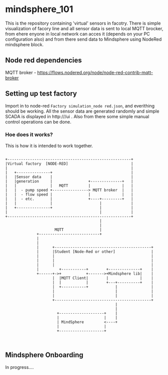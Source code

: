 # mindsphere_101

This is the repository containing 'virtual' sensors in facotry. There is simple visualization of facory line and all sensor data is sent to local MQTT brocker, from ehere enyone in local network can acces it (depends on your PC configuration also) and from there send data to Mindsphere using NodeRed mindsphere block.

## Node red dependencies

MQTT  broker - https://flows.nodered.org/node/node-red-contrib-mqtt-broker

## Setting up test factory

Import in to node-red `Factory simulation_node red.json`, and everithing should be working. All the sensor data are generated randomly and simple SCADA is displayed in http://<hostIP>/ui . Also from there some simple manual control operations can be done.

### Hoe does it works?

This is how it is intended to work together.

```

+-------------------------------------------------------+
|Virtual factory  [NODE-RED]                            |
|                                                       |
|   +---------------+                                   |
|   |Sensor data    |                                   |
|   |generation     |                +--------------+   |
|   |               |   MQTT         |              |   |
|   |  - pump speed +----------------> MQTT broker  |   |
|   |  - flow speed |                |              |   |
|   |  - etc.       |                +----+---------+   |
|   |               |                     |             |
|   +---------------+                     |             |
|                                         |             |
+-------------------------------------------------------+
                                          |
                                          |
                      MQTT                |
              +---------------------------+
              |
              |
              |      +-------------------------------------------+
              |      |Student [Node-Red or other]                |
              |      |                                           |
              |      |                                           |
              |      |                                           |
              |         +-----------+        +--------------+    |
              +------+->+           +------->+Mindsphere lib|    |
                     |  |MQTT Client|        |              |    |
                     |  |           |        +---+----------+    |
                     |  +-----------+            |               |
                     |                           |               |
                     |                           |               |
                     +-------------------------------------------+
                                                 |
                                                 |
                       +--------------------+    |
                       |                    |    |
                       | MindSphere         <----+
                       |                    |
                       +--------------------+



```


## Mindsphere Onboarding

In progress....
